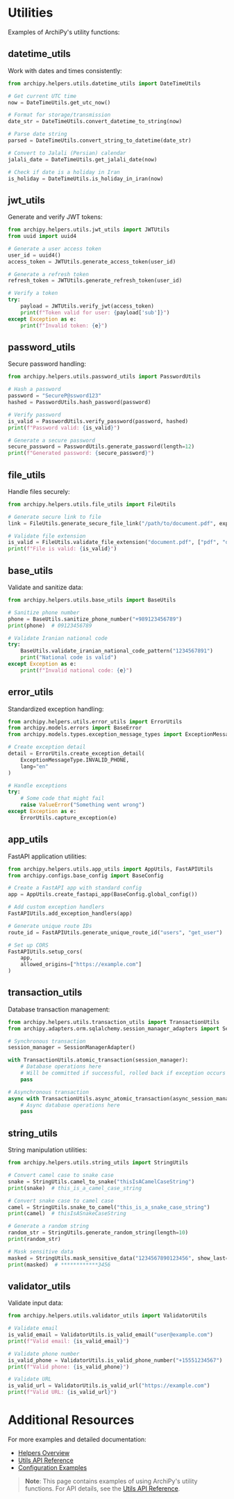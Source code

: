 # Utilities

Examples of ArchiPy's utility functions:

## datetime_utils

Work with dates and times consistently:

```python
from archipy.helpers.utils.datetime_utils import DateTimeUtils

# Get current UTC time
now = DateTimeUtils.get_utc_now()

# Format for storage/transmission
date_str = DateTimeUtils.convert_datetime_to_string(now)

# Parse date string
parsed = DateTimeUtils.convert_string_to_datetime(date_str)

# Convert to Jalali (Persian) calendar
jalali_date = DateTimeUtils.get_jalali_date(now)

# Check if date is a holiday in Iran
is_holiday = DateTimeUtils.is_holiday_in_iran(now)
```

## jwt_utils

Generate and verify JWT tokens:

```python
from archipy.helpers.utils.jwt_utils import JWTUtils
from uuid import uuid4

# Generate a user access token
user_id = uuid4()
access_token = JWTUtils.generate_access_token(user_id)

# Generate a refresh token
refresh_token = JWTUtils.generate_refresh_token(user_id)

# Verify a token
try:
    payload = JWTUtils.verify_jwt(access_token)
    print(f"Token valid for user: {payload['sub']}")
except Exception as e:
    print(f"Invalid token: {e}")
```

## password_utils

Secure password handling:

```python
from archipy.helpers.utils.password_utils import PasswordUtils

# Hash a password
password = "SecureP@ssword123"
hashed = PasswordUtils.hash_password(password)

# Verify password
is_valid = PasswordUtils.verify_password(password, hashed)
print(f"Password valid: {is_valid}")

# Generate a secure password
secure_password = PasswordUtils.generate_password(length=12)
print(f"Generated password: {secure_password}")
```

## file_utils

Handle files securely:

```python
from archipy.helpers.utils.file_utils import FileUtils

# Generate secure link to file
link = FileUtils.generate_secure_file_link("/path/to/document.pdf", expires_in=3600)

# Validate file extension
is_valid = FileUtils.validate_file_extension("document.pdf", ["pdf", "docx", "txt"])
print(f"File is valid: {is_valid}")
```

## base_utils

Validate and sanitize data:

```python
from archipy.helpers.utils.base_utils import BaseUtils

# Sanitize phone number
phone = BaseUtils.sanitize_phone_number("+989123456789")
print(phone)  # 09123456789

# Validate Iranian national code
try:
    BaseUtils.validate_iranian_national_code_pattern("1234567891")
    print("National code is valid")
except Exception as e:
    print(f"Invalid national code: {e}")
```

## error_utils

Standardized exception handling:

```python
from archipy.helpers.utils.error_utils import ErrorUtils
from archipy.models.errors import BaseError
from archipy.models.types.exception_message_types import ExceptionMessageType

# Create exception detail
detail = ErrorUtils.create_exception_detail(
    ExceptionMessageType.INVALID_PHONE,
    lang="en"
)

# Handle exceptions
try:
    # Some code that might fail
    raise ValueError("Something went wrong")
except Exception as e:
    ErrorUtils.capture_exception(e)
```

## app_utils

FastAPI application utilities:

```python
from archipy.helpers.utils.app_utils import AppUtils, FastAPIUtils
from archipy.configs.base_config import BaseConfig

# Create a FastAPI app with standard config
app = AppUtils.create_fastapi_app(BaseConfig.global_config())

# Add custom exception handlers
FastAPIUtils.add_exception_handlers(app)

# Generate unique route IDs
route_id = FastAPIUtils.generate_unique_route_id("users", "get_user")

# Set up CORS
FastAPIUtils.setup_cors(
    app,
    allowed_origins=["https://example.com"]
)
```

## transaction_utils

Database transaction management:

```python
from archipy.helpers.utils.transaction_utils import TransactionUtils
from archipy.adapters.orm.sqlalchemy.session_manager_adapters import SessionManagerAdapter

# Synchronous transaction
session_manager = SessionManagerAdapter()

with TransactionUtils.atomic_transaction(session_manager):
    # Database operations here
    # Will be committed if successful, rolled back if exception occurs
    pass

# Asynchronous transaction
async with TransactionUtils.async_atomic_transaction(async_session_manager):
    # Async database operations here
    pass
```

## string_utils

String manipulation utilities:

```python
from archipy.helpers.utils.string_utils import StringUtils

# Convert camel case to snake case
snake = StringUtils.camel_to_snake("thisIsACamelCaseString")
print(snake)  # this_is_a_camel_case_string

# Convert snake case to camel case
camel = StringUtils.snake_to_camel("this_is_a_snake_case_string")
print(camel)  # thisIsASnakeCaseString

# Generate a random string
random_str = StringUtils.generate_random_string(length=10)
print(random_str)

# Mask sensitive data
masked = StringUtils.mask_sensitive_data("1234567890123456", show_last=4)
print(masked)  # ************3456
```

## validator_utils

Validate input data:

```python
from archipy.helpers.utils.validator_utils import ValidatorUtils

# Validate email
is_valid_email = ValidatorUtils.is_valid_email("user@example.com")
print(f"Valid email: {is_valid_email}")

# Validate phone number
is_valid_phone = ValidatorUtils.is_valid_phone_number("+15551234567")
print(f"Valid phone: {is_valid_phone}")

# Validate URL
is_valid_url = ValidatorUtils.is_valid_url("https://example.com")
print(f"Valid URL: {is_valid_url}")
```

# Additional Resources

For more examples and detailed documentation:

- [Helpers Overview](../../api_reference/helpers.md)
- [Utils API Reference](../../api_reference/utils.md)
- [Configuration Examples](../config_management.md)

> **Note**: This page contains examples of using ArchiPy's utility functions. For API details, see the [Utils API Reference](../../api_reference/utils.md).

